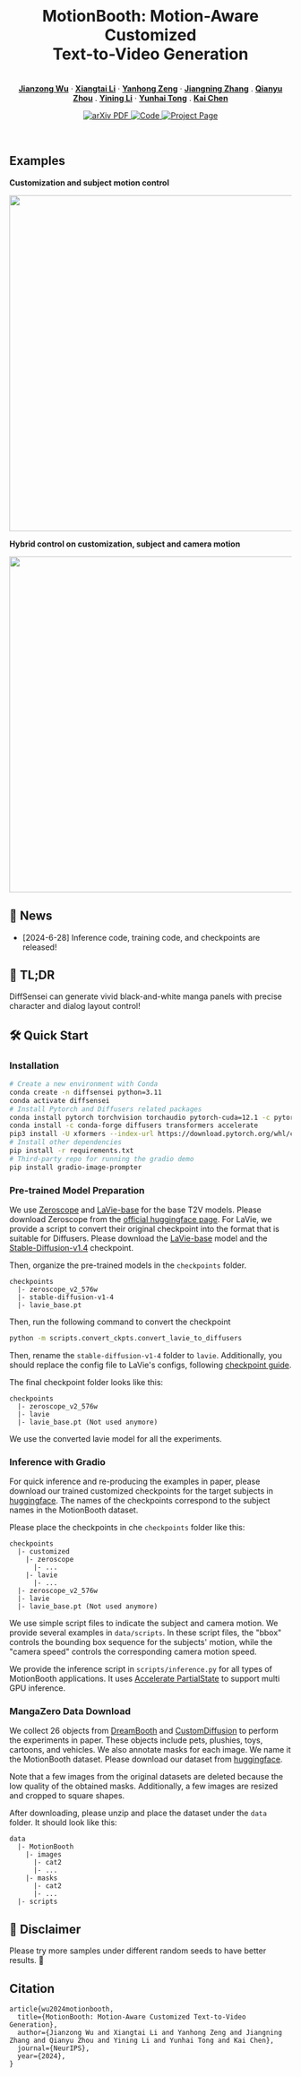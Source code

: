 <br />
<p align="center">
  <h1 align="center">MotionBooth: Motion-Aware Customized <br> Text-to-Video Generation</h1>
  <p align="center">
    <br />
    <a href="https://jianzongwu.github.io/"><strong>Jianzong Wu</strong></a>
    ·
    <a href="https://lxtgh.github.io/"><strong>Xiangtai Li</strong></a>
    ·
    <a href="https://zengyh1900.github.io/"><strong>Yanhong Zeng</strong></a>
    ·
    <a href="https://zhangzjn.github.io/"><strong>Jiangning Zhang</strong></a>
    .
    <a href="https://qianyuzqy.github.io/"><strong>Qianyu Zhou</strong></a>
    .
    <a href="https://github.com/ly015"><strong>Yining Li</strong></a>
    ·
    <a href="https://scholar.google.com/citations?user=T4gqdPkAAAAJ"><strong>Yunhai Tong</strong></a>
    .
    <a href="https://chenkai.site/"><strong>Kai Chen</strong></a>
  </p>

  <p align="center">
    <a href='https://arxiv.org/abs/2406.17758'>
      <img src='https://img.shields.io/badge/Paper-PDF-green?style=flat&logo=arXiv&logoColor=green' alt='arXiv PDF'>
    </a>
    <a href='https://github.com/jianzongwu/MotionBooth'>
      <img src='https://img.shields.io/badge/Github-Code-blue?style=flat&logo=Github' alt='Code'>
    </a>
    <a href='https://jianzongwu.github.io/projects/motionbooth'>
      <img src='https://img.shields.io/badge/Project-Page-blue?style=flat&logo=webpack' alt='Project Page'>
    </a>
  </p>
<br />

## Examples

**Customization and subject motion control**

<img src="assets/demo1.gif" width="600">

**Hybrid control on customization, subject and camera motion**

<img src="assets/demo2.gif" width="600">


## 🎉 News

- [2024-6-28] Inference code, training code, and checkpoints are released!

## 📖 TL;DR

DiffSensei can generate vivid black-and-white manga panels with precise character and dialog layout control!

## 🛠️ Quick Start

### Installation

``` bash
# Create a new environment with Conda
conda create -n diffsensei python=3.11
conda activate diffsensei
# Install Pytorch and Diffusers related packages
conda install pytorch torchvision torchaudio pytorch-cuda=12.1 -c pytorch -c nvidia
conda install -c conda-forge diffusers transformers accelerate
pip3 install -U xformers --index-url https://download.pytorch.org/whl/cu121
# Install other dependencies
pip install -r requirements.txt
# Third-party repo for running the gradio demo
pip install gradio-image-prompter
```


### Pre-trained Model Preparation

We use [Zeroscope](https://huggingface.co/cerspense/zeroscope_v2_576w) and [LaVie-base](https://huggingface.co/Vchitect/LaVie) for the base T2V models. Please download Zeroscope from the [official huggingface page](https://huggingface.co/cerspense/zeroscope_v2_576w). For LaVie, we provide a script to convert their original checkpoint into the format that is suitable for Diffusers. Please download the [LaVie-base](https://huggingface.co/Vchitect/LaVie) model and the [Stable-Diffusion-v1.4](https://huggingface.co/CompVis/stable-diffusion-v1-4) checkpoint.

Then, organize the pre-trained models in the `checkpoints` folder.

```
checkpoints
  |- zeroscope_v2_576w
  |- stable-diffusion-v1-4
  |- lavie_base.pt
```

Then, run the following command to convert the checkpoint

``` bash
python -m scripts.convert_ckpts.convert_lavie_to_diffusers
``` 

Then, rename the `stable-diffusion-v1-4` folder to `lavie`. Additionally, you should replace the config file to LaVie's configs, following [checkpoint guide](docs/checkpoints.md).

The final checkpoint folder looks like this:

```
checkpoints
  |- zeroscope_v2_576w
  |- lavie
  |- lavie_base.pt (Not used anymore)
```

We use the converted lavie model for all the experiments.


### Inference with Gradio

For quick inference and re-producing the examples in paper, please download our trained customized checkpoints for the target subjects in [huggingface](https://huggingface.co/jianzongwu/MotionBooth). The names of the checkpoints correspond to the subject names in the MotionBooth dataset.

Please place the checkpoints in che `checkpoints` folder like this:

```
checkpoints
  |- customized
    |- zeroscope
      |- ...
    |- lavie
      |- ...
  |- zeroscope_v2_576w
  |- lavie
  |- lavie_base.pt (Not used anymore)
```

We use simple script files to indicate the subject and camera motion. We provide several examples in `data/scripts`. In these script files, the "bbox" controls the bounding box sequence for the subjects' motion, while the "camera speed" controls the corresponding camera motion speed.

We provide the inference script in `scripts/inference.py` for all types of MotionBooth applications. It uses [Accelerate PartialState](https://huggingface.co/docs/accelerate/index) to support multi GPU inference.

### MangaZero Data Download

We collect 26 objects from [DreamBooth](https://dreambooth.github.io/) and [CustomDiffusion](https://github.com/adobe-research/custom-diffusion) to perform the experiments in paper. These objects include pets, plushies, toys, cartoons, and vehicles. We also annotate masks for each image. We name it the MotionBooth dataset. Please download our dataset from [huggingface](https://huggingface.co/datasets/jianzongwu/MotionBooth).

Note that a few images from the original datasets are deleted because the low quality of the obtained masks. Additionally, a few images are resized and cropped to square shapes.

After downloading, please unzip and place the dataset under the `data` folder. It should look like this:

```
data
  |- MotionBooth
    |- images
      |- cat2
      |- ...
    |- masks
      |- cat2
      |- ...
  |- scripts
```




## 📢 Disclaimer

Please try more samples under different random seeds to have better results. 🤗

## Citation

```
article{wu2024motionbooth,
  title={MotionBooth: Motion-Aware Customized Text-to-Video Generation},
  author={Jianzong Wu and Xiangtai Li and Yanhong Zeng and Jiangning Zhang and Qianyu Zhou and Yining Li and Yunhai Tong and Kai Chen},
  journal={NeurIPS},
  year={2024},
}
```
